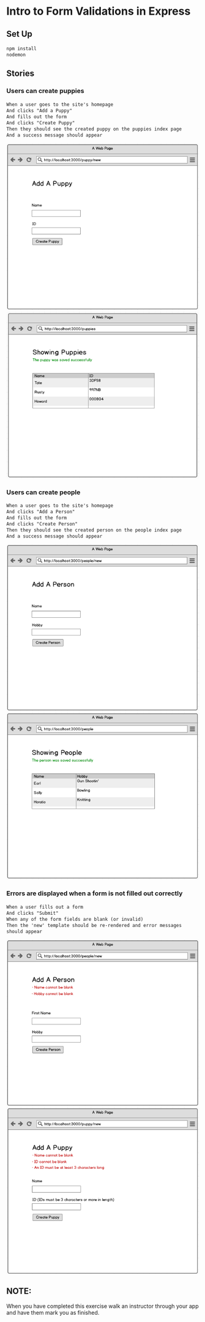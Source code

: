# Intro to Form Validations in Express

## Set Up

```
npm install
nodemon
```
## Stories

### Users can create puppies

```
When a user goes to the site's homepage
And clicks "Add a Puppy"
And fills out the form
And clicks "Create Puppy"
Then they should see the created puppy on the puppies index page
And a success message should appear
```
![](wireframes/puppy.png)
![](wireframes/puppies3.png)

### Users can create people

```
When a user goes to the site's homepage
And clicks "Add a Person"
And fills out the form
And clicks "Create Person"
Then they should see the created person on the people index page
And a success message should appear
```
![](wireframes/person1.png)
![](wireframes/person3.png)

### Errors are displayed when a form is not filled out correctly

```
When a user fills out a form
And clicks "Submit"
When any of the form fields are blank (or invalid)
Then the 'new' template should be re-rendered and error messages should appear
```
![](wireframes/person2.png)
![](wireframes/puppy2.png)

## NOTE:

When you have completed this exercise walk an instructor through your app and have them mark you as finished.
